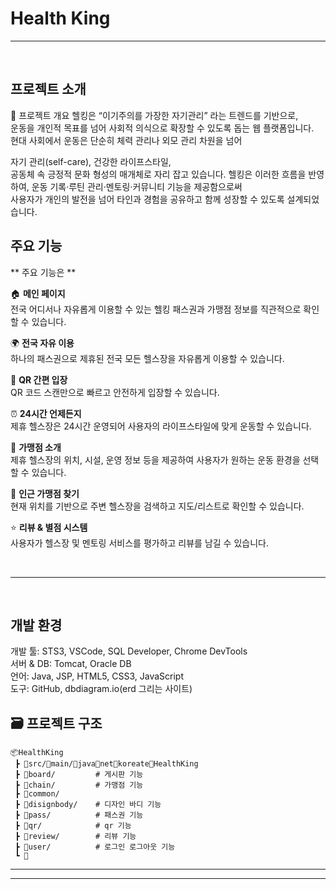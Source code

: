  # Health King





-----------------------------------------------------------------------------------------------------------------

<br>

## 프로젝트 소개

📌 프로젝트 개요
헬킹은 “이기주의를 가장한 자기관리” 라는 트렌드를 기반으로,<br> 운동을 개인적 목표를 넘어 사회적 의식으로 확장할 수 있도록 돕는 웹 플랫폼입니다.<br>
현대 사회에서 운동은 단순히 체력 관리나 외모 관리 차원을 넘어<br>

자기 관리(self-care), 건강한 라이프스타일,<br>
공동체 속 긍정적 문화 형성의 매개체로 자리 잡고 있습니다.
헬킹은 이러한 흐름을 반영하여, 운동 기록·루틴 관리·멘토링·커뮤니티 기능을 제공함으로써<br>
사용자가 개인의 발전을 넘어 타인과 경험을 공유하고 함께 성장할 수 있도록 설계되었습니다.



## 주요 기능

** 주요 기능은 **  

🏠 **메인 페이지**  
전국 어디서나 자유롭게 이용할 수 있는 헬킹 패스권과 가맹점 정보를 직관적으로 확인할 수 있습니다. <br>  

🌍 **전국 자유 이용**  
하나의 패스권으로 제휴된 전국 모든 헬스장을 자유롭게 이용할 수 있습니다. <br>  

📱 **QR 간편 입장**  
QR 코드 스캔만으로 빠르고 안전하게 입장할 수 있습니다. <br>  

⏰ **24시간 언제든지**  
제휴 헬스장은 24시간 운영되어 사용자의 라이프스타일에 맞게 운동할 수 있습니다. <br>  

🏢 **가맹점 소개**  
제휴 헬스장의 위치, 시설, 운영 정보 등을 제공하여 사용자가 원하는 운동 환경을 선택할 수 있습니다. <br>  

📍 **인근 가맹점 찾기**  
현재 위치를 기반으로 주변 헬스장을 검색하고 지도/리스트로 확인할 수 있습니다. <br>  

⭐ **리뷰 & 별점 시스템**  
사용자가 헬스장 및 멘토링 서비스를 평가하고 리뷰를 남길 수 있습니다. <br>  

<br>

-----------------------------------------------------------------------------------------------------------------

<br>

##  개발 환경   

 
개발 툴: STS3, VSCode, SQL Developer, Chrome DevTools <br>
서버 & DB: Tomcat, Oracle DB<br>
언어: Java, JSP, HTML5, CSS3, JavaScript<br>
도구: GitHub, dbdiagram.io(erd 그리는 사이트)<br>


## 🗃 프로젝트 구조
```
📦HealthKing
 ┣ 📂src/📂main/📂java📂net📂koreate📂HealthKing
 ┣ 📂board/         # 게시판 기능           
 ┣ 📂chain/         # 가맹점 기능
 ┣ 📂common/     
 ┣ 📂disignbody/    # 디자인 바디 기능
 ┣ 📂pass/          # 패스권 기능
 ┣ 📂qr/            # qr 기능                  
 ┣ 📂review/        # 리뷰 기능
 ┣ 📂user/          # 로그인 로그아웃 기능 
 ┗ 📂
```

---------------------------------------------------------------------------------------------------



-----------------------------------------------------------------------------------------------------------------
